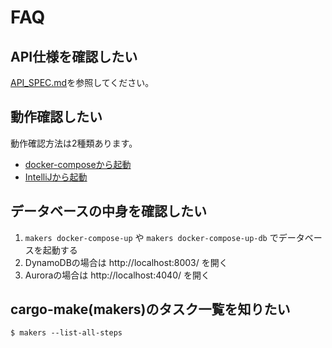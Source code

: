# FAQ

## API仕様を確認したい

[API_SPEC.md](API_SPEC.md)を参照してください。

## 動作確認したい

動作確認方法は2種類あります。

- [docker-composeから起動](./DEBUG_ON_DOCKER_COMPOSE.md)
- [IntelliJから起動](./DEBUG_ON_LOCAL_MACHINE.md)

## データベースの中身を確認したい

1. `makers docker-compose-up` や `makers docker-compose-up-db` でデータベースを起動する
1. DynamoDBの場合は http://localhost:8003/ を開く
1. Auroraの場合は http://localhost:4040/ を開く

## cargo-make(makers)のタスク一覧を知りたい

```shell
$ makers --list-all-steps
```